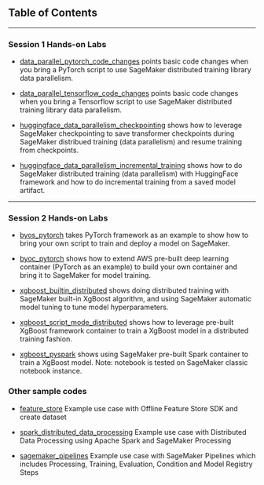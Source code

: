 ## Table of Contents

---

### Session 1 Hands-on Labs

* [data_parallel_pytorch_code_changes](https://github.com/SherryXDing/yahoo-sagemaker-training/tree/main/data_parallel_pytorch_code_changes)
points basic code changes when you bring a PyTorch script to use SageMaker distributed training library data parallelism.

* [data_parallel_tensorflow_code_changes](https://github.com/SherryXDing/yahoo-sagemaker-training/tree/main/data_parallel_tensorflow_code_changes)
points basic code changes when you bring a Tensorflow script to use SageMaker distributed training library data parallelism.

* [huggingface_data_parallelism_checkpointing](https://github.com/SherryXDing/yahoo-sagemaker-training/tree/main/huggingface_data_parallelism_checkpointing)
shows how to leverage SageMaker checkpointing to save transformer checkpoints during SageMaker distribued training (data parallelism) and resume training from checkpoints.

* [huggingface_data_parallelism_incremental_training](https://github.com/SherryXDing/yahoo-sagemaker-training/tree/main/huggingface_data_parallelism_incremental_training)
shows how to do SageMaker distributed training (data parallelism) with HuggingFace framework and how to do incremental training from a saved model artifact.

---

### Session 2 Hands-on Labs

* [byos_pytorch](https://github.com/SherryXDing/yahoo-sagemaker-training/tree/main/byos_pytorch)
takes PyTorch framework as an example to show how to bring your own script to train and deploy a model on SageMaker.

* [byoc_pytorch](https://github.com/SherryXDing/yahoo-sagemaker-training/tree/main/byoc_pytorch)
shows how to extend AWS pre-built deep learning container (PyTorch as an example) to build your own container and bring it to SageMaker for model training.

* [xgboost_builtin_distributed](https://github.com/SherryXDing/yahoo-sagemaker-training/tree/main/xgboost_builtin_distributed)
shows doing distributed training with SageMaker built-in XgBoost algorithm, and using SageMaker automatic model tuning to tune model hyperparameters.

* [xgboost_script_mode_distributed](https://github.com/SherryXDing/yahoo-sagemaker-training/tree/main/xgboost_script_mode_distributed)
shows how to leverage pre-built XgBoost framework container to train a XgBoost model in a distributed training fashion.

* [xgboost_pyspark](https://github.com/SherryXDing/yahoo-sagemaker-training/tree/main/xgboost_pyspark)
shows using SageMaker pre-built Spark container to train a XgBoost model. Note: notebook is tested on SageMaker classic notebook instance.

### Other sample codes

* [feature_store](https://github.com/SherryXDing/yahoo-sagemaker-training/tree/main/feature_store)
Example use case with Offline Feature Store SDK and create dataset

* [spark_distributed_data_processing](https://github.com/SherryXDing/yahoo-sagemaker-training/tree/main/spark_distributed_data_processing)
Example use case with Distributed Data Processing using Apache Spark and SageMaker Processing

* [sagemaker_pipelines](https://github.com/SherryXDing/yahoo-sagemaker-training/tree/main/sagemaker_pipelines)
Example use case with SageMaker Pipelines which includes Processing, Training, Evaluation, Condition and Model Registry Steps 
 
